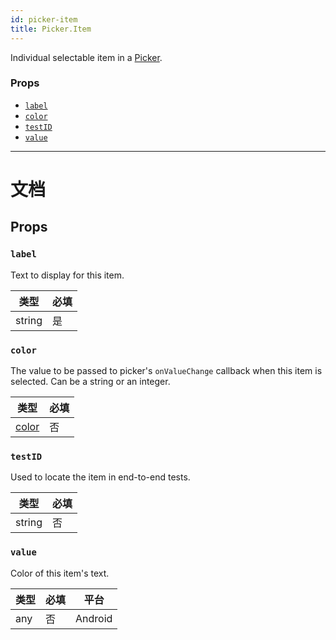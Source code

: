 ```yaml
---
id: picker-item
title: Picker.Item
---
```


Individual selectable item in a [Picker](picker.md).

### Props

* [`label`](picker-item.md#label)
* [`color`](picker-item.md#color)
* [`testID`](picker-item.md#testid)
* [`value`](picker-item.md#value)

---

# 文档

## Props

### `label`

Text to display for this item.

| 类型   | 必填 |
| ------ | -------- |
| string | 是      |

### `color`

The value to be passed to picker's `onValueChange` callback when this item is selected. Can be a string or an integer.

| 类型               | 必填 |
| ------------------ | -------- |
| [color](colors.md) | 否       |

### `testID`

Used to locate the item in end-to-end tests.

| 类型   | 必填 |
| ------ | -------- |
| string | 否       |

### `value`

Color of this item's text.

| 类型 | 必填 | 平台 |
| ---- | -------- | -------- |
| any  | 否       | Android  |
